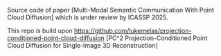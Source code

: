 Source code of paper [Multi-Modal Semantic Communication With Point Cloud Diffusion] which is under review by ICASSP 2025.

This repo is build upon https://github.com/lukemelas/projection-conditioned-point-cloud-diffusion
[PC^2 Projection-Conditioned Point Cloud Diffusion for Single-Image 3D Reconstruction]
